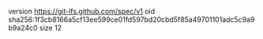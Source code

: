 version https://git-lfs.github.com/spec/v1
oid sha256:1f3cb8166a5cf13ee599ce01fd597bd20cbd5f85a49701101adc5c9a9b9a24c0
size 12
